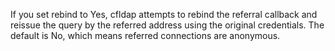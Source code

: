If you set rebind to Yes, cfldap attempts to rebind the referral callback and reissue the query
by the referred address using the original credentials. The default is No, which means referred
connections are anonymous.
